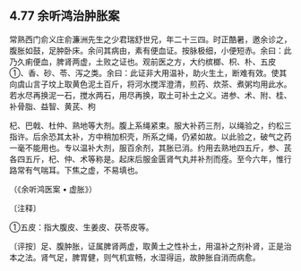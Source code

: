 ## 4.77 余听鸿治肿胀案

常熟西门俞义庄俞濂洲先生之少君瑞舒世兄，年二十三四。时正酷暑，邀余诊之，腹胀如鼓，足肿卧床。余问其病由，素有便血证。按脉极细，小便短赤。余曰：此乃久痢便血，脾肾两虚，土败之证也。观前医之方，大约槟榔、枳、朴、五皮①、香、砂、苓、泻之类。余曰：此证非大用温补，助火生土，断难有效。使其向虞山言子坟上取黄色泥土百斤，将河水搅浑澄清，煎药、炊茶、煮粥均用此水。若水尽再换泥一石，搅水两石，用尽再换，取土可补土之义。进参、术、附、桂、补骨脂、益智、黄芪、枸

杞、巴戟、杜仲、熟地等大剂。腹上系绳紧束。服大补药三剂，以绳验之，约松三指许。后余恐其太补，方中稍加枳壳，所系之绳，仍紧如故。以此验之，破气之药一毫不能用也。专以温补大剂，服百余剂，其胀已消。约用去熟地四五斤，参、芪各四五斤，杞、仲、术等称是。起床后服金匮肾气丸并补剂而痊。至今六年，惟行路常有气喘耳。下焦之虚，不易填也。

（《余听鸿医案 • 虚胀》）

〔注释〕

①五皮：指大腹皮、生姜皮、茯苓皮等。

〔评按〕足、腹肿胀，证属脾肾两虚，取黄土之性补土，用温补之剂补肾，正是治本之法。肾气足，脾胃健，则气机宣畅，水湿得运，故肿胀自消而病愈。
